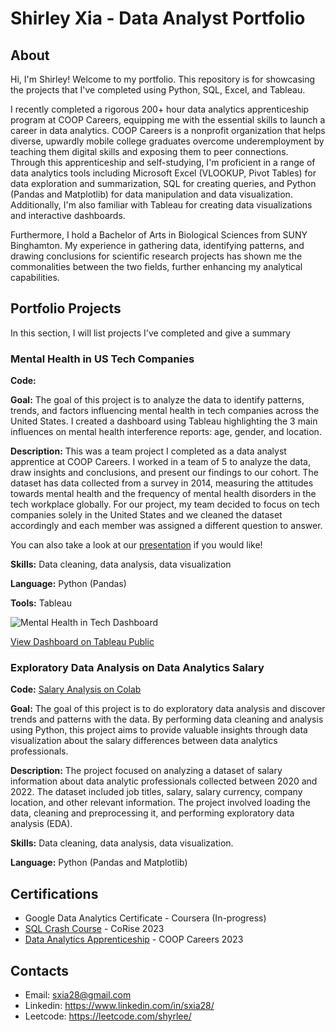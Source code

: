 # Shirley Xia - Data Analyst Portfolio

## About
Hi, I'm Shirley! Welcome to my portfolio. This repository is for showcasing the projects that I've completed using Python, SQL, Excel, and Tableau. 

I recently completed a rigorous 200+ hour data analytics apprenticeship program at COOP Careers, equipping me with the essential skills to launch a career in data analytics. COOP Careers is a nonprofit organization that helps diverse, upwardly mobile college graduates overcome underemployment by teaching them digital skills and exposing them to peer connections. Through this apprenticeship and self-studying, I'm proficient in a range of data analytics tools including Microsoft Excel (VLOOKUP, Pivot Tables) for data exploration and summarization, SQL for creating queries, and Python (Pandas and Matplotlib) for data manipulation and data visualization. Additionally, I'm also familiar with Tableau for creating data visualizations and interactive dashboards.

Furthermore, I hold a Bachelor of Arts in Biological Sciences from SUNY Binghamton. My experience in gathering data, identifying patterns, and drawing conclusions for scientific research projects has shown me the commonalities between the two fields, further enhancing my analytical capabilities.

## Portfolio Projects
In this section, I will list projects I've completed and give a summary

### Mental Health in US Tech Companies
**Code:** 

**Goal:** The goal of this project is to analyze the data to identify patterns, trends, and factors influencing mental health in tech companies across the United States. I created a dashboard using Tableau highlighting the 3 main influences on mental health interference reports: age, gender, and location.

**Description:** This was a team project I completed as a data analyst apprentice at COOP Careers. I worked in a team of 5 to analyze the data, draw insights and conclusions, and present our findings to our cohort. The dataset has data collected from a survey in 2014, measuring the attitudes towards mental health and the frequency of mental health disorders in the tech workplace globally. For our project, my team decided to focus on tech companies solely in the United States and we cleaned the dataset accordingly and each member was assigned a different question to answer. 

You can also take a look at our [presentation](https://github.com/shyrlee/Shirley-Xia-Portfolio/blob/0d0b984012399543f2d38f3fe65ad11b35984414/Mental%20Health%20in%20Tech/Mental%20Health%20In%20Tech%20Presentation.pdf) if you would like!

**Skills:** Data cleaning, data analysis, data visualization

**Language:** Python (Pandas)

**Tools:** Tableau

![Mental Health in Tech Dashboard](https://github.com/shyrlee/Shirley-Xia-Portfolio/assets/134797686/c2e9a664-12ab-4f8b-a1d5-ec7a7e61c503)

[View Dashboard on Tableau Public](https://public.tableau.com/views/MentalHealthinUSTechCompanies/Dashboard1?:language=en-US&:display_count=n&:origin=viz_share_link)

### Exploratory Data Analysis on Data Analytics Salary
**Code:** [Salary Analysis on Colab](https://github.com/shyrlee/Shirley-Xia-Portfolio/blob/012213b79ea931a709cce954f72f488456a9f2d1/Salary%20Analysis/Salary_Analysis.ipynb)

**Goal:** The goal of this project is to do exploratory data analysis and discover trends and patterns with the data. By performing data cleaning and analysis using Python, this project aims to provide valuable insights through data visualization about the salary differences between data analytics professionals.

**Description:** The project focused on analyzing a dataset of salary information about data analytic professionals collected between 2020 and 2022. The dataset included job titles, salary, salary currency, company location, and other relevant information. The project involved loading the data, cleaning and preprocessing it, and performing exploratory data analysis (EDA).

**Skills:** Data cleaning, data analysis, data visualization.

**Language:** Python (Pandas and Matplotlib)

## Certifications 
* Google Data Analytics Certificate - Coursera (In-progress)
* [SQL Crash Course](https://www.credential.net/5ca938c2-e9c9-4bbc-abce-ec7279924969#gs.30z933) - CoRise 2023
* [Data Analytics Apprenticeship](https://github.com/shyrlee/Shirley-Xia-Portfolio/blob/29b1a7f5ba43c62049e67b8d80394fe6c7c82bed/DA%20COOP%20Certificate%20of%20Completion%20Spring%202023.pdf) - COOP Careers 2023

## Contacts 
* Email: sxia28@gmail.com
* Linkedin: https://www.linkedin.com/in/sxia28/
* Leetcode: https://leetcode.com/shyrlee/











